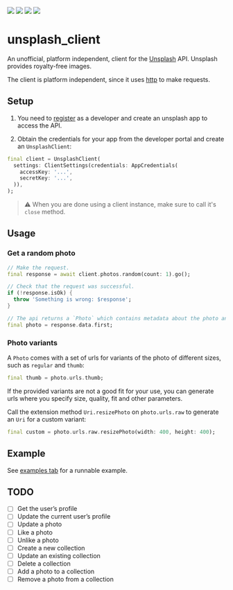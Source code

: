 [![](https://badgen.net/pub/v/unsplash_client)](https://pub.dev/packages/unsplash_client)
[![](https://badgen.net/pub/license/unsplash_client)](./LICENSE)
![](https://badgen.net/pub/dart-platform/unsplash_client)
![](https://badgen.net/pub/flutter-platform/unsplash_client)

# unsplash_client

An unofficial, platform independent, client for the [Unsplash](https://unsplash.com) API.
Unsplash provides royalty-free images.

The client is platform independent, since it uses [http](https://pub.dev/packages/http) to make
requests.

## Setup

1. You need to [register](https://unsplash.com/developers) as a developer and create an unsplash app to access the API.

1. Obtain the credentials for your app from the developer portal and create an `UnsplashClient`:

```dart
final client = UnsplashClient(
  settings: ClientSettings(credentials: AppCredentials(
    accessKey: '...',
    secretKey: '...',
  )),
);
```

> :warning: When you are done using a client instance, make sure to call it's `close` method.

## Usage

### Get a random photo

```dart
// Make the request.
final response = await client.photos.random(count: 1).go();

// Check that the request was successful.
if (!response.isOk) {
  throw 'Something is wrong: $response';
}

// The api returns a `Photo` which contains metadata about the photo and urls to download it.
final photo = response.data.first;
```

### Photo variants 

A `Photo` comes with a set of urls for variants of the photo of different sizes, such as `regular` and `thumb`:

```dart
final thumb = photo.urls.thumb;
```

If the provided variants are not a good fit for your use, you can generate urls where you specify size, quality,
fit and other parameters.

Call the extension method `Uri.resizePhoto` on `photo.urls.raw` to generate an `Uri` for a custom variant:

```dart
final custom = photo.urls.raw.resizePhoto(width: 400, height: 400);
```

## Example

See [examples tab](https://pub.dev/packages/unsplash_client/example) for a runnable example.

## TODO

- [ ] Get the user’s profile
- [ ] Update the current user’s profile
- [ ] Update a photo
- [ ] Like a photo
- [ ] Unlike a photo
- [ ] Create a new collection
- [ ] Update an existing collection
- [ ] Delete a collection
- [ ] Add a photo to a collection
- [ ] Remove a photo from a collection
